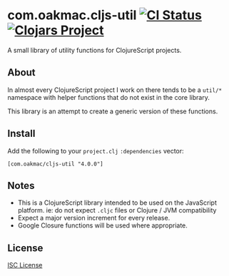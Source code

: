 # com.oakmac.cljs-util [![CI Status](https://github.com/oakmac/com.oakmac.cljs-util/actions/workflows/ci.yaml/badge.svg)](https://github.com/oakmac/com.oakmac.cljs-util/actions/workflows/ci.yaml) [![Clojars Project](https://img.shields.io/clojars/v/com.oakmac/cljs-util.svg)](https://clojars.org/com.oakmac/cljs-util)

A small library of utility functions for ClojureScript projects.

## About

In almost every ClojureScript project I work on there tends to be a `util/*`
namespace with helper functions that do not exist in the core library.

This library is an attempt to create a generic version of these functions.

## Install

Add the following to your `project.clj` `:dependencies` vector:

```
[com.oakmac/cljs-util "4.0.0"]
```

## Notes

* This is a ClojureScript library intended to be used on the JavaScript
  platform. ie: do not expect `.cljc` files or Clojure / JVM compatibility
* Expect a major version increment for every release.
* Google Closure functions will be used where appropriate.

## License

[ISC License]

[ISC License]:LICENSE.md
